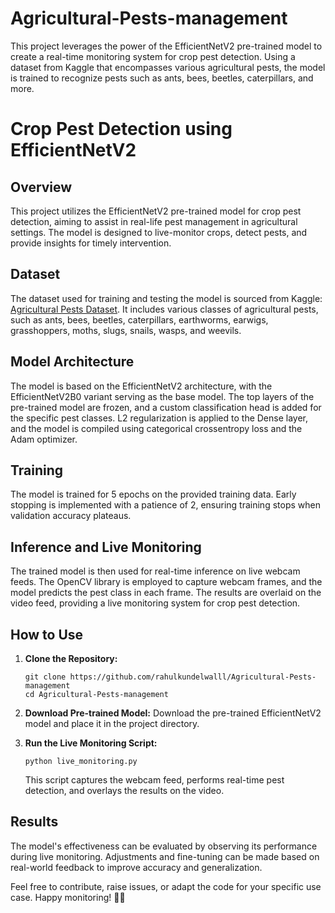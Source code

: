 # Agricultural-Pests-management
This project leverages the power of the EfficientNetV2 pre-trained model to create a real-time monitoring system for crop pest detection. Using a dataset from Kaggle that encompasses various agricultural pests, the model is trained to recognize pests such as ants, bees, beetles, caterpillars, and more.
# Crop Pest Detection using EfficientNetV2

## Overview

This project utilizes the EfficientNetV2 pre-trained model for crop pest detection, aiming to assist in real-life pest management in agricultural settings. The model is designed to live-monitor crops, detect pests, and provide insights for timely intervention.

## Dataset

The dataset used for training and testing the model is sourced from Kaggle: [Agricultural Pests Dataset](https://www.kaggle.com/datasets/gauravduttakiit/agricultural-pests-dataset/). It includes various classes of agricultural pests, such as ants, bees, beetles, caterpillars, earthworms, earwigs, grasshoppers, moths, slugs, snails, wasps, and weevils.

## Model Architecture

The model is based on the EfficientNetV2 architecture, with the EfficientNetV2B0 variant serving as the base model. The top layers of the pre-trained model are frozen, and a custom classification head is added for the specific pest classes. L2 regularization is applied to the Dense layer, and the model is compiled using categorical crossentropy loss and the Adam optimizer.

## Training

The model is trained for 5 epochs on the provided training data. Early stopping is implemented with a patience of 2, ensuring training stops when validation accuracy plateaus.

## Inference and Live Monitoring

The trained model is then used for real-time inference on live webcam feeds. The OpenCV library is employed to capture webcam frames, and the model predicts the pest class in each frame. The results are overlaid on the video feed, providing a live monitoring system for crop pest detection.

## How to Use

1. **Clone the Repository:**
   ```
   git clone https://github.com/rahulkundelwalll/Agricultural-Pests-management
   cd Agricultural-Pests-management
   ```

2. **Download Pre-trained Model:**
   Download the pre-trained EfficientNetV2 model and place it in the project directory.

3. **Run the Live Monitoring Script:**
   ```
   python live_monitoring.py
   ```
   This script captures the webcam feed, performs real-time pest detection, and overlays the results on the video.

## Results

The model's effectiveness can be evaluated by observing its performance during live monitoring. Adjustments and fine-tuning can be made based on real-world feedback to improve accuracy and generalization.

Feel free to contribute, raise issues, or adapt the code for your specific use case. Happy monitoring! 🌾🚜
